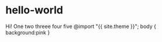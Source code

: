 # hello-world
Hi! One two threee four five
@import "{{ site.theme }}";
body {
  background:pink
  }
